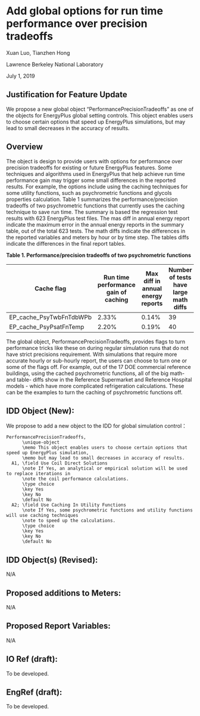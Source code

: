 # Add global options for run time performance over precision tradeoffs

Xuan Luo, Tianzhen Hong

Lawrence Berkeley National Laboratory

July 1, 2019 

## Justification for Feature Update

We propose a new global object “PerformancePrecisionTradeoffs” as one of the objects for EnergyPlus global setting controls. This object enables users to choose certain options that speed up EnergyPlus simulations, but may lead to small decreases in the accuracy of results. 

## Overview

The object is design to provide users with options for performance over precision tradeoffs for existing or future EnergyPlus features. Some techniques and algorithms used in EnergyPlus that help achieve run time performance gain may trigger some small differences in the reported results. For example, the options include using the caching techniques for some utility functions, such as psychrometric functions and glycols properties calculation. Table 1 summarizes the performance/precision tradeoffs of two psychrometric functions that currently uses the caching technique to save run time. The summary is based the regression test results with 623 EnergyPlus test files. The mas diff in annual energy report indicate the maximum error in the annual energy reports in the summary table, out of the total 623 tests. The math diffs indicate the differences in the reported variables and meters by hour or by time step. The tables diffs indicate the differences in the final report tables.

**Table 1. Performance/precision tradeoffs of two psychrometric functions**

Cache flag | Run time performance gain of caching | Max diff in annual energy reports | Number of tests have large math diffs | Number of tests have small math diffs | Number of tests have large table diffs | Number of tests have small table diffs
---------- | ------------------------------------ | --------------------------------- | -------------------------------------  | ------------------------------------ | ----------------------------  | ---------------------------------------
EP_cache_PsyTwbFnTdbWPb  | 2.33% | 0.14% | 39 | 381 | 95 | 572
EP_cache_PsyPsatFnTemp   | 2.20% | 0.19% | 40 | 487 | 87 | 577

The global object, PerformancePrecisionTradeoffs, provides flags to turn performance tricks like these on during regular simulation runs that do not have strict precisions requirement. With simulations that require more accurate hourly or sub-hourly report, the users can choose to turn one or some of the flags off. For example, out of the 17 DOE commercial reference buildings, using the cached psychrometric functions, all of the big math- and table- diffs show in the Reference Supermarket and Reference Hospital models - which have more complicated refrigeration calculations. These can be the examples to turn the caching of psychrometric functions off.


## IDD Object (New):       

We propose to add a new object to the IDD for global simulation control：

	PerformancePrecisionTradeoffs,
	      \unique-object
	      \memo This object enables users to choose certain options that speed up EnergyPlus simulation,
	      \memo but may lead to small decreases in accuracy of results.
	  A1, \field Use Coil Direct Solutions
	      \note If Yes, an analytical or empirical solution will be used to replace iterations in 
	      \note the coil performance calculations.
	      \type choice
	      \key Yes
	      \key No
	      \default No
	  A2; \field Use Caching In Utility Functions
	      \note If Yes, some psychrometric functions and utility functions will use caching techniques  
	      \note to speed up the calculations.
	      \type choice
	      \key Yes
	      \key No
	      \default No


## IDD Object(s) (Revised):

N/A

## Proposed additions to Meters:

N/A

## Proposed Report Variables:

N/A

## IO Ref (draft):

To be developed.

## EngRef (draft):

To be developed.

